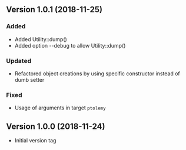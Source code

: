 Version 1.0.1 (2018-11-25)
--------------------------

### Added

* Added Utility::dump()
* Added option --debug to allow Utility::dump()

### Updated

* Refactored object creations by using specific constructor instead of dumb setter

### Fixed

* Usage of arguments in target `ptolemy`


Version 1.0.0 (2018-11-24)
--------------------------

* Initial version tag